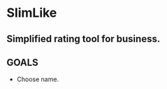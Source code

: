 # SlimLike
Simplified rating tool for business.
-------------------------------------------------------
GOALS
--------
+ Choose name.
